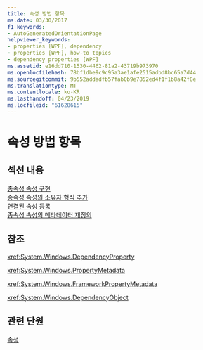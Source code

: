 ```yaml
---
title: 속성 방법 항목
ms.date: 03/30/2017
f1_keywords:
- AutoGeneratedOrientationPage
helpviewer_keywords:
- properties [WPF], dependency
- properties [WPF], how-to topics
- dependency properties [WPF]
ms.assetid: e16dd710-1530-4462-81a2-43719b973970
ms.openlocfilehash: 78bf1dbe9c9c95a3ae1afe2515adbd8bc65a7d44
ms.sourcegitcommit: 9b552addadfb57fab0b9e7852ed4f1f1b8a42f8e
ms.translationtype: MT
ms.contentlocale: ko-KR
ms.lasthandoff: 04/23/2019
ms.locfileid: "61628615"
---
```

# <a name="properties-how-to-topics"></a>속성 방법 항목
## <a name="in-this-section"></a>섹션 내용  
 [종속성 속성 구현](how-to-implement-a-dependency-property.md)  
 [종속성 속성의 소유자 형식 추가](how-to-add-an-owner-type-for-a-dependency-property.md)  
 [연결된 속성 등록](how-to-register-an-attached-property.md)  
 [종속성 속성의 메타데이터 재정의](how-to-override-metadata-for-a-dependency-property.md)  
  
## <a name="reference"></a>참조  
 <xref:System.Windows.DependencyProperty>  
  
 <xref:System.Windows.PropertyMetadata>  
  
 <xref:System.Windows.FrameworkPropertyMetadata>  
  
 <xref:System.Windows.DependencyObject>  
  
## <a name="related-sections"></a>관련 단원  
 [속성](properties-wpf.md)

